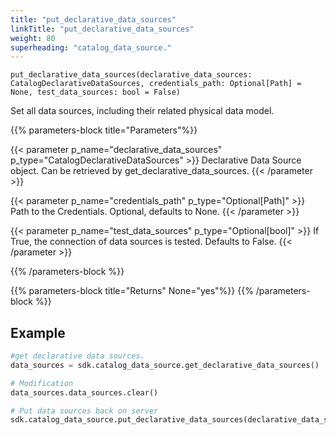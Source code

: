 ```yaml
---
title: "put_declarative_data_sources"
linkTitle: "put_declarative_data_sources"
weight: 80
superheading: "catalog_data_source."
---
```


<!-- TODO -->

``put_declarative_data_sources(declarative_data_sources: CatalogDeclarativeDataSources, credentials_path: Optional[Path] = None, test_data_sources: bool = False)``

Set all data sources, including their related physical data model.

{{% parameters-block title="Parameters"%}}

{{< parameter p_name="declarative_data_sources" p_type="CatalogDeclarativeDataSources" >}}
Declarative Data Source object. Can be retrieved by get_declarative_data_sources.
{{< /parameter >}}

{{< parameter p_name="credentials_path" p_type="Optional[Path]" >}}
Path to the Credentials. Optional, defaults to None.
{{< /parameter >}}

{{< parameter p_name="test_data_sources" p_type="Optional[bool]" >}}
If True, the connection of data sources is tested. Defaults to False.
{{< /parameter >}}

{{% /parameters-block %}}

{{% parameters-block title="Returns" None="yes"%}}
{{% /parameters-block %}}
## Example

```python
#get declarative data sources.
data_sources = sdk.catalog_data_source.get_declarative_data_sources()

# Modification
data_sources.data_sources.clear()

# Put data sources back on server
sdk.catalog_data_source.put_declarative_data_sources(declarative_data_sources=data_sources)
```
